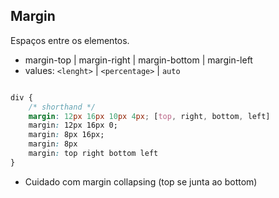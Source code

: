 ## Margin

Espaços entre os elementos.

- margin-top | margin-right | margin-bottom | margin-left
- values: `<lenght>` | `<percentage>` | `auto`

```css

div {
    /* shorthand */
    margin: 12px 16px 10px 4px; [top, right, bottom, left]
    margin: 12px 16px 0;
    margin: 8px 16px;
    margin: 8px
    margin: top right bottom left
} 

```
* Cuidado com margin collapsing (top se junta ao bottom)